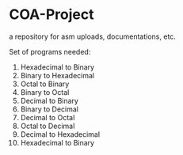 # COA-Project
a repository for  asm uploads, documentations, etc.

Set of programs needed: 
1. Hexadecimal to Binary
2. Binary to Hexadecimal
3. Octal to Binary
4. Binary to Octal
5. Decimal to Binary
6. Binary to Decimal
7. Decimal to Octal
8. Octal to Decimal
9. Decimal to Hexadecimal
10. Hexadecimal to Binary
